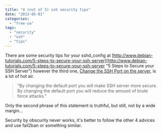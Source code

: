 ```yaml
---
title: "4 (out of 5) ssh security tips"
date: "2013-05-01"
categories: 
  - "free-sw"
tags: 
  - "security"
  - "ssh"
  - "tips"
---
```


There are some security tips for your sshd\_config at [http://www.debian-tutorials.com/5-steps-to-secure-your-ssh-server](http://www.debian-tutorials.com/5-steps-to-secure-your-ssh-server "5 Steps to Secure your SSH Server") however the third one, [Change the SSH Port on the server](http://www.debian-tutorials.com/5-steps-to-secure-your-ssh-server#3_Change_the_SSH_Port_on_the_server "Change the SSH Port on the server"), is a lot of hot air.

> "By changing the default port you will make SSH server more secure. By changing the default port you will reduce the amount of brute force attacks."

Only the second phrase of this statement is truthful, but still, not by a wide margin...

Security by obscurity never works, it's better to follow the other 4 advices and use fail2ban or something similar.
